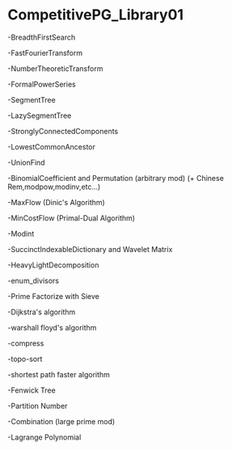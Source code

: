 # CompetitivePG_Library01
-BreadthFirstSearch

-FastFourierTransform

-NumberTheoreticTransform

-FormalPowerSeries

-SegmentTree 

-LazySegmentTree

-StronglyConnectedComponents

-LowestCommonAncestor

-UnionFind

-BinomialCoefficient and Permutation (arbitrary mod) (+ Chinese Rem,modpow,modinv,etc...)

-MaxFlow (Dinic's Algorithm)

-MinCostFlow (Primal-Dual Algorithm)

-Modint

-SuccinctIndexableDictionary and Wavelet Matrix

-HeavyLightDecomposition

-enum_divisors

-Prime Factorize with Sieve

-Dijkstra's algorithm

-warshall floyd's algorithm

-compress

-topo-sort

-shortest path faster algorithm

-Fenwick Tree

-Partition Number

-Combination (large prime mod)
 
-Lagrange Polynomial
